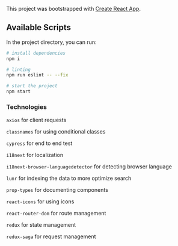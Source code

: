 This project was bootstrapped with [Create React App](https://github.com/facebook/create-react-app).

## Available Scripts

In the project directory, you can run:

```bash
# install dependencies
npm i
```

```bash
# linting
npm run eslint -- --fix
```

```bash
# start the project
npm start
```

### Technologies

`axios` for client requests

`classnames` for using conditional classes

`cypress` for end to end test

`i18next` for localization

`i18next-browser-languagedetector` for detecting browser language

`lunr` for indexing the data to more optimize search

`prop-types` for documenting components

`react-icons` for using icons
 
`react-router-dom` for route management

`redux` for state management

`redux-saga` for request management
